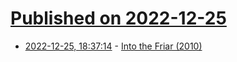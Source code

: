 # [Published on 2022-12-25](index.md)

* [2022-12-25, 18:37:14](https://news.ycombinator.com/item?id=34129778) - [Into the Friar (2010)](https://chicagoreader.com/news-politics/into-the-friar/)
